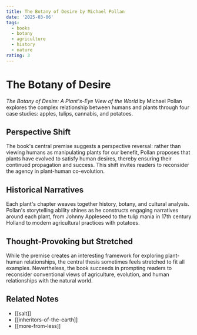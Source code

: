 ```yaml
---
title: The Botany of Desire by Michael Pollan
date: '2025-03-06'
tags:
  - books
  - botany
  - agriculture
  - history
  - nature
rating: 3
---
```


# The Botany of Desire

*The Botany of Desire: A Plant's-Eye View of the World* by Michael Pollan explores the complex relationship between humans and plants through four case studies: apples, tulips, cannabis, and potatoes.

## Perspective Shift

The book's central premise suggests a perspective reversal: rather than viewing humans as manipulating plants for our benefit, Pollan proposes that plants have evolved to satisfy human desires, thereby ensuring their continued propagation and success. This shift invites readers to reconsider the agency in plant-human co-evolution.

## Historical Narratives

Each plant's chapter weaves together history, botany, and cultural analysis. Pollan's storytelling ability shines as he constructs engaging narratives around each plant, from Johnny Appleseed to the tulip mania in 17th century Holland to modern agricultural practices with potatoes.

## Thought-Provoking but Stretched

While the premise creates an interesting framework for exploring plant-human relationships, the central thesis sometimes feels stretched to fit all examples. Nevertheless, the book succeeds in prompting readers to reconsider conventional views of agriculture, evolution, and human relationships with the natural world.

## Related Notes

- [[salt]]
- [[inheritors-of-the-earth]]
- [[more-from-less]]
